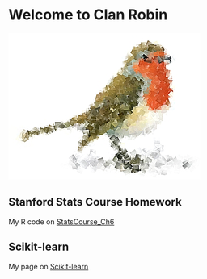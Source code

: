 # Welcome to Clan Robin
![logo](/images/clanrobin_logo.jpg)

## Stanford Stats Course Homework
My R code on [StatsCourse_Ch6](/docs/ch6.html)

## Scikit-learn
My page on [Scikit-learn](/scikit-learn/scikit-learn.md) 

<!--
[scikit-learn](scikit-learn.org)

Let's start with the Scikit-learn routines, to be honest, I tried skimming ahead on these examples just so I could run some code but ended up, very quickly, having no idea what was going on. So let's try and pull all the pieces together.



## The Iris dataset: 
### [data and plots](]http://scikit-learn.org/stable/auto_examples/datasets/plot_iris_dataset.html)
So this dataset is used to show primarily how Support Vector Machines are good at finding and identifying sub-groups within a given dataset. In this example, based on the properties of three different types of Irises, SVMs are able to find a robust way to determine which Iris is which.

So scikit-learn tries to teach us something about SVM's here, so let's have a look at what is going on.

To start with let's fiddle a bit with the plots which just present the data (see link in "data and plots").
The first bit plots the physical parameters being measured, namely Sepal and Petal length and width in centimetres (as best as I can guess). The Sepal, for those curious, is bascially the bud casing of the flower that folds back when the flower blooms and the petals appear.

#### Petal data plots
![Petals](/images/Iris_petals_dimension.png)

#### Sepal data plots
![Petals](/images/Iris_sepals_dimension.png)

#### Principal Component Analysis Eigenvectors
![Petals](/images/Iris_PCA_directions.png)

On the scikit-learn page, they only plot the Sepal data which does show that the red points are distinct from the grey and orange ones but not as clearly as can be seen in the Petal data. So it is good we had a look to see whether determining a "red" type of Iris is really challenging or not.

From the first steps of the PCA analysis we can see that there is a plane which provides a fairly good separation between "grey" and "orange" irises. Let's see if we can explore that a bit further.

## The digits dataset: 
### [data and examples](]http://scikit-learn.org/stable/auto_examples/classification/plot_digits_classification.html#)
The other dataset is used to show how machine learning can help you classify something like handwritten numbers and identify which number you think it might be. 

-->

<!--
### Markdown

Markdown is a lightweight and easy-to-use syntax for styling your writing. It includes conventions for

```markdown
Syntax highlighted code block

# Header 1
## Header 2
### Header 3

- Bulleted
- List

1. Numbered
2. List

**Bold** and _Italic_ and `Code` text

[Link](url) and ![Image](src)
```

For more details see [GitHub Flavored Markdown](https://guides.github.com/features/mastering-markdown/).

### Jekyll Themes

Your Pages site will use the layout and styles from the Jekyll theme you have selected in your [repository settings](https://github.com/clanrobin/clanrobin.github.io/settings). The name of this theme is saved in the Jekyll `_config.yml` configuration file.

### Support or Contact

Having trouble with Pages? Check out our [documentation](https://help.github.com/categories/github-pages-basics/) or [contact support](https://github.com/contact) and we’ll help you sort it out.
-->
